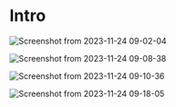 # Intro

![Screenshot from 2023-11-24 09-02-04](https://github.com/C191068/Ali_Hyper_doco/assets/89090776/a0c093dd-f32a-4f07-a57d-065ca3bafdda)

![Screenshot from 2023-11-24 09-08-38](https://github.com/C191068/Ali_Hyper_doco/assets/89090776/1b505e7b-91dc-4ec5-a2e1-f87b12a06aa4)

![Screenshot from 2023-11-24 09-10-36](https://github.com/C191068/Ali_Hyper_doco/assets/89090776/aa78ce16-d806-4a31-98ed-413617a7c175)

![Screenshot from 2023-11-24 09-18-05](https://github.com/C191068/Ali_Hyper_doco/assets/89090776/e476d3c2-2918-445b-abe6-2c7a220a0055)


